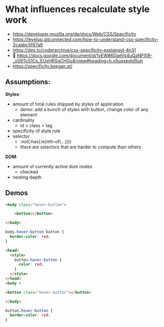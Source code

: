 # What influences recalculate style work

* https://developer.mozilla.org/de/docs/Web/CSS/Specificity
* https://levelup.gitconnected.com/how-to-understand-css-specificity-2caabc5f67a9
* https://dev.to/coderarchive/css-specificity-explained-4n31
* 💪 https://docs.google.com/document/d/1vEW86DaeVs4uQzNFI5R-_xS9TcS1Cs_EUsHRSgCHGu8/view#heading=h.v5uqxeqtd5uh
* https://specificity.keegan.st/

## Assumptions:

**Styles**:
* amount of total rules shipped by styles of application
  * _demo_: add a bunch of styles with button, change color of any element
* cardinality
  * id > class > tag
* specificity of style rule
* selector
  * :not(:has(:is(nth-of(...))))
  * there are selectors that are harder to compute than others

**DOM**:
* amount of currently active dom nodes
  * checked
* nesting depth

## Demos



```html
<body class="hover-button">

    <button></button>

</body>

```

```css
body.hover-button button {
  border-color: red;
}

```

```html
<head>
  <style>
    button.hover-button {
      color: red;
    }
  </style>
</head>
<body >

<button class="hover-button"></button>

</body>

```

```css
button.hover-button {
  border-color: red;
}


```
